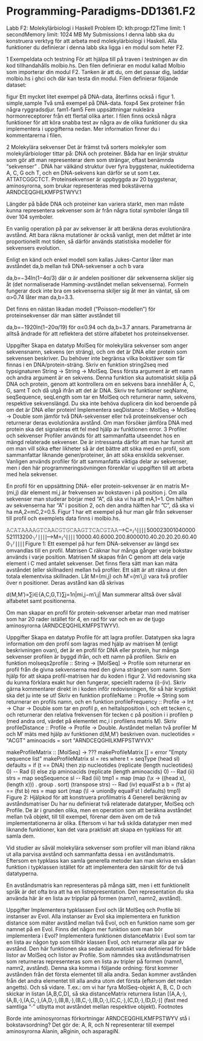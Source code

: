 Programming-Paradigms-DD1361.F2
===============================
Labb F2: Molekylärbiologi i Haskell
Problem ID: kth:progp:f2Time limit: 1 secondMemory limit: 1024 MB
My Submissions
I denna labb ska du konstruera verktyg för att arbeta med molekylärbiologi i Haskell. Alla funktioner du definierar i denna labb ska ligga i en modul som heter F2.

1 Exempeldata och testning
För att hjälpa till på traven i testningen av din kod tillhandahålls molbio.hs. Den filen definierar en modul kallad Molbio som importerar din modul F2. Tanken är att du, om det passar dig, laddar molbio.hs i ghci och där kan testa din modul. Filen definierar följande dataset:

figur
Ett mycket litet exempel på DNA-data, återfinns också i figur 1.
simple,sample
Två små exempel på DNA-data.
foxp4
Sex proteiner från några ryggradsdjur.
fam1-fam5
Fem uppsättningar nukleära hormonreceptorer från ett flertal olika arter.
I filen finns också några funktioner för att köra snabba test av några av de olika funktioner du ska implementera i uppgifterna nedan. Mer information finner du i kommentarerna i filen.

2 Molekylära sekvenser
Det är främst två sorters molekyler som molekylärbiologer tittar på: DNA och proteiner. Båda har en linjär struktur som gör att man representerar dem som strängar, oftast benämnda “sekvenser” . DNA har välkänd struktur över fyra byggstenar, nukleotiderna A, C, G och T, och en DNA-sekvens kan därför se ut som t.ex. ATTATCGGCTCT. Proteinsekvenser är uppbyggda av 20 byggstenar, aminosyrorna, som brukar representeras med bokstäverna ARNDCEQGHILKMFPSTWYV.1

Längder på både DNA och proteiner kan variera starkt, men man måste kunna representera sekvenser som är från några tiotal symboler långa till över 104 symboler.

En vanlig operation på par av sekvenser är att beräkna deras evolutionära avstånd. Att bara räkna mutationer är också vanligt, men det måttet är inte proportionellt mot tiden, så därför används statistiska modeller för sekvensers evolution.

Enligt en känd och enkel modell som kallas Jukes-Cantor låter man avståndet da,b mellan två DNA-sekvenser a och b vara

da,b=−34ln(1−4α/3)
där α är andelen positioner där sekvenserna skiljer sig åt (det normaliserade Hamming-avståndet mellan sekvenserna). Formeln fungerar dock inte bra om sekvenserna skiljer sig åt mer än väntat, så om α>0.74 låter man da,b=3.3.

Det finns en nästan likadan modell (“Poisson-modellen”) för proteinsekvenser där man sätter avståndet till

da,b=−1920ln(1−20α/19)
för α≤0.94 och da,b=3.7 annars. Parametrarna är alltså ändrade för att reflektera det större alfabetet hos proteinsekvenser.

Uppgifter
Skapa en datatyp MolSeq för molekylära sekvenser som anger sekvensnamn, sekvens (en sträng), och om det är DNA eller protein som sekvensen beskriver. Du behöver inte begränsa vilka bokstäver som får finnas i en DNA/protein-sträng.
Skriv en funktion string2seq med typsignaturen String -> String -> MolSeq. Dess första argument är ett namn och andra argument är en sekvens. Denna funktion ska automatiskt skilja på DNA och protein, genom att kontrollera om en sekvens bara innehåller A, C, G, samt T och då utgå ifrån att det är DNA.
Skriv tre funktioner seqName, seqSequence, seqLength som tar en MolSeq och returnerar namn, sekvens, respektive sekvenslängd. Du ska inte behöva duplicera din kod beroende på om det är DNA eller protein!
Implementera seqDistance :: MolSeq -> MolSeq -> Double som jämför två DNA-sekvenser eller två proteinsekvenser och returnerar deras evolutionära avstånd. Om man försöker jämföra DNA med protein ska det signaleras ett fel med hjälp av funktionen error.
3 Profiler och sekvenser
Profiler används för att sammanfatta utseendet hos en mängd relaterade sekvenser. De är intressanta därför att man har funnit att om man vill söka efter likheter så är det bättre att söka med en profil, som sammanfattar liknande gener/proteiner, än att söka enskilda sekvenser. Vanligen används profiler för att sammanfatta viktiga delar av sekvenser, men i den här programmeringsövningen förenklar vi uppgiften till att arbeta med hela sekvenser.

En profil för en uppsättning DNA- eller protein-sekvenser är en matris M=(mi,j) där element mi,j är frekvensen av bokstaven i på position j. Om alla sekvenser man studerar börjar med “A”, då ska vi ha att mA,1=1. Om hälften av sekvenserna har “A” i position 2, och den andra hälften har ”C”, då ska vi ha mA,2=mC,2=0.5. Figur 1 har ett exempel på hur man går från sekvenser till profil och exemplets data finns i molbio.hs.

𝙰𝙲𝙰𝚃𝙰𝙰𝙰𝙰𝙶𝚃𝙲𝙰𝙰𝙲𝙶𝚃𝙶𝙲𝙰𝙰𝙶𝚃𝚃𝙲𝙰𝙲𝙶𝚃𝙰𝙰⟶C=⎛⎝⎜⎜⎜⎜500023001040000521113200⎞⎠⎟⎟⎟⎟⟶M=⎛⎝⎜⎜⎜⎜10000.40.6000.200.8000010.40.20.20.20.60.400⎞⎠⎟⎟⎟⎟
Figure 1: Ett exempel på hur fem DNA-sekvenser av längd sex omvandlas till en profil. Matrisen C räknar hur många gånger varje bokstav används i varje position. Matrisen M skapas från C genom att dela varje element i C med antalet sekvenser.
Det finns flera sätt man kan mäta avståndet (eller skillnaden) mellan två profiler. Ett sätt är att räkna ut den totala elementvisa skillnaden. Låt M=(mi,j) och M′=(m′i,j) vara två profiler över n positioner. Deras avstånd kan då skrivas

d(M,M′)=∑i∈{A,C,G,T}∑j=1n|mi,j−m′i,j|
Man summerar alltså över såväl alfabetet samt positionerna.

Om man skapar en profil för protein-sekvenser arbetar man med matriser som har 20 rader istället för 4, en rad för var och en av de tjugo aminosyrorna (ARNDCEQGHILKMFPSTWYV).

Uppgifter
Skapa en datatyp Profile för att lagra profiler. Datatypen ska lagra information om den profil som lagras med hjälp av matrisen M (enligt beskrivningen ovan), det är en profil för DNA eller protein, hur många sekvenser profilen är byggd ifrån, och ett namn på profilen.
Skriv en funktion molseqs2profile :: String -> [MolSeq] -> Profile som returnerar en profil från de givna sekvenserna med den givna strängen som namn. Som hjälp för att skapa profil-matrisen har du koden i figur 2. Vid redovisning ska du kunna förklara exakt hur den fungerar, speciellt raderna (i)-(iv). Skriv gärna kommentarer direkt in i koden inför redovisningen, för så här kryptiskt ska det ju inte se ut!
Skriv en funktion profileName :: Profile -> String som returnerar en profils namn, och en funktion profileFrequency :: Profile -> Int -> Char -> Double som tar en profil p, en heltalsposition i, och ett tecken c, och returnerar den relativa frekvensen för tecken c på position i i profilen p (med andra ord, värdet på elementet mc,i i profilens matris M).
Skriv profileDistance :: Profile -> Profile -> Double. Avståndet mellan två profiler M och M′ mäts med hjälp av funktionen d(M,M′) beskriven ovan.
nucleotides = "ACGT"
aminoacids = sort "ARNDCEQGHILKMFPSTWYVX"

makeProfileMatrix :: [MolSeq] -> ???
makeProfileMatrix [] = error "Empty sequence list"
makeProfileMatrix sl = res
  where 
    t = seqType (head sl)
    defaults = 
      if (t == DNA) then
        zip nucleotides (replicate (length nucleotides) 0) -- Rad (i)
      else 
        zip aminoacids (replicate (length aminoacids) 0)   -- Rad (ii)
    strs = map seqSequence sl                              -- Rad (iii)
    tmp1 = map (map (\x -> ((head x), (length x))) . group . sort)
               (transpose strs)                            -- Rad (iv)
    equalFst a b = (fst a) == (fst b)
    res = map sort (map (\l -> unionBy equalFst l defaults) tmp1)
Figure 2: Hjälpkod för att konstruera profilmatris
4 Generell beräkning av avståndsmatriser
Du har nu definierat två relaterade datatyper, MolSeq och Profile. De är i grunden olika, men en operation som att beräkna avståndet mellan två objekt, till till exempel, förenar dem även om de två implementationerna är olika. Eftersom vi har två skilda datatyper men med liknande funktioner, kan det vara praktiskt att skapa en typklass för att samla dem.

Vid studier av såväl molekylära sekvenser som profiler vill man ibland räkna ut alla parvisa avstånd och sammanfatta dessa i en avståndsmatris. Eftersom en typklass kan samla generella metoder kan man skriva en sådan funktion i typklassen istället för att implementera den särskilt för de två datatyperna.

En avståndsmatris kan representeras på många sätt, men i ett funktionellt språk är det ofta bra att ha en listrepresentation. Den representation du ska använda här är en lista av tripplar på formen (namn1, namn2, avstånd).

Uppgifter
Implementera typklassen Evol och låt MolSeq och Profile bli instanser av Evol. Alla instanser av Evol ska implementera en funktion distance som mäter avstånd mellan två Evol, och en funktion name som ger namnet på en Evol. Finns det någon mer funktion som man bör implementera i Evol?
Implementera funktionen distanceMatrix i Evol som tar en lista av någon typ som tillhör klassen Evol, och returnerar alla par av avstånd. Den här funktionen ska sedan automatiskt vara definierad för både listor av MolSeq och listor av Profile. Som nämndes ska avståndsmatrisen som returneras representeras som en lista av tripler på formen (namn1, namn2, avstånd). Denna ska komma i följande ordning: först kommer avstånden från det första elementet till alla andra. Sedan kommer avstånden från det andra elementet till alla andra utom det första (eftersom det redan angetts). Och så vidare. T.ex.: om vi har fyra MolSeq-objekt A, B, C, D och skickar in listan [A,B,C,D], så ska distanceMatrix returnera listan 
[(A,A,⋅),(A,B,⋅),(A,C,⋅),(A,D,⋅),(B,B,⋅),(B,C,⋅),(B,D,⋅),(C,C,⋅),(C,D,⋅),(D,D,⋅)]
(fast med samtliga “⋅” utbytta mot avståndet mellan respektive objekt).
Footnotes

Borde inte aminosyrornas förkortningar ARNDCEQGHILKMFPSTWYV stå i bokstavsordning? Det gör de: A, R, och N representerar till exempel aminosyrorna Alanin, aRginin, och asparagiN.
